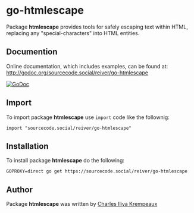 # go-htmlescape

Package **htmlescape** provides tools for safely escaping text within HTML, replacing any "special-characters" into HTML entities.

## Documention

Online documentation, which includes examples, can be found at: http://godoc.org/sourcecode.social/reiver/go-htmlescape

[![GoDoc](https://godoc.org/sourcecode.social/reiver/go-htmlescape?status.svg)](https://godoc.org/sourcecode.social/reiver/go-htmlescape)

## Import

To import package **htmlescape** use `import` code like the follownig:
```
import "sourcecode.social/reiver/go-htmlescape"
```

## Installation

To install package **htmlescape** do the following:
```
GOPROXY=direct go get https://sourcecode.social/reiver/go-htmlescape
```

## Author

Package **htmlescape** was written by [Charles Iliya Krempeaux](http://changelog.ca)
